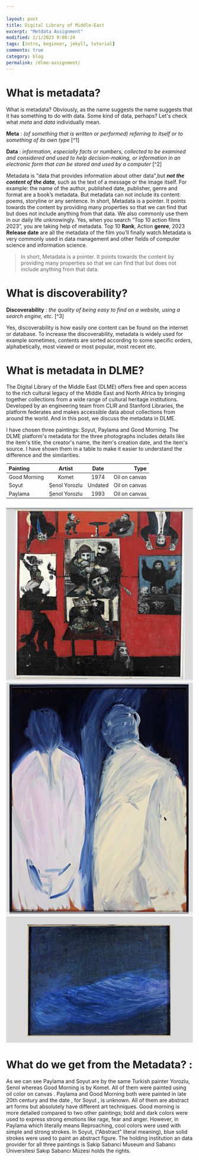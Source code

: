 ```yaml
---

layout: post
title: Digital Library of Middle-East
excerpt: "Metdata Assignment"
modified: 2/1/2023 9:00:24
tags: [intro, beginner, jekyll, tutorial]
comments: true
category: blog
permalink: /dlme-assignment/
---
```



# What is metadata?

What is metadata? Obviously, as the name suggests the name suggests that it has something to do with data. Some kind of data, perhaps? Let's check what *meta* and *data* individually mean.

**Meta**
: *(of something that is written or performed) referring to itself or to something of its own type* [^1]

**Data**
: *information, especially facts or numbers, collected to be examined and considered and used to help decision-making, or information in an electronic form that can be stored and used by a computer* [^2]

Metadata is "data that provides information about other data",but ***not the content of the data***, such as the text of a message or the image itself. For example: the name of the author, published date, publisher, genre and format are a book’s metadata. But metadata can not include its content: poems, storyline or any sentence. In short, Metadata is a pointer. It points towards the content by providing many properties so that we can find that but does not include anything from that data. We also commonly use them in our daily life unknowingly. Yes, when you search “Top 10 action films 2023”, you are taking help of metadata. Top 10 **Rank**, Action **genre**, 2023 **Release date** are all the metadata of the film you’ll finally watch.Metadata is very commonly used in data management and other fields of computer science and information science. 

>In short, Metadata is a pointer. It points towards the content by providing many properties so that we can find that but does not include anything from that data.

# What is discoverability?

**Discoverability**
: *the quality of being easy to find on a website, using a search engine, etc.* [^3]

Yes, discoverability is how easily one content can be found on the internet or database. To increase the discoverability, metadata is widely used for example sometimes, contents are sorted according to some specific orders, alphabetically, most viewed or most popular, most recent etc.


# What is metadata in DLME?

The Digital Library of the Middle East (DLME) offers free and open access to the rich cultural legacy of the Middle East and North Africa by bringing together collections from a wide range of cultural heritage institutions. Developed by an engineering team from CLIR and Stanford Libraries, the platform federates and makes accessible data about collections from around the world. And in this post, we discuss the metadata in DLME.

I have chosen three paintings: Soyut, Paylama and Good Morning. The DLME platform's metadata for the three photographs includes details like the item's title, the creator's name, the item's creation date, and the item's source. I have shown them in a table to make it easier to understand the difference and the similarities.

| Painting    | Artist      |  Date         |  Type         |
| :---        |    :----:   |         :---: |          ---: |
| Good Morning| Komet       | 1974          | Oil on canvas |
| Soyut       |Şenol Yorozlu| Undated       | Oil on canvas |
| Paylama     |Şenol Yorozlu| 1993          | Oil on canvas |


![Good Morning by Komet](3.jpg)
![Paylama by Şenol Yorozlu](2.jpg)
![Soyut by Şenol Yorozlu](1.jpg)

# What do we get from the Metadata? : 

As we can see Paylama and Soyut are by the same Turkish painter Yorozlu, Şenol whereas Good Morning is  by Komet. All of them were painted using oil color on canvas . Paylama and Good Morning both were painted in late 20th century and the date , for Soyut , is unknown. All of them are abstract art forms but absolutely have different art techniques. Good morning is more detailed compared to two other paintings; bold and dark colors were used to express strong emotions like rage, fear and anger. However, in Paylama which literally means Reproaching, cool colors were used with simple and strong strokes. In Soyut, (“Abstract” literal meaning), blue solid strokes were used to paint an abstract figure.
The holding institution an data provider for all three paintings is Sakip Sabanci Museum and Sabancı Üniversitesi Sakıp Sabancı Müzesi holds the rights.



